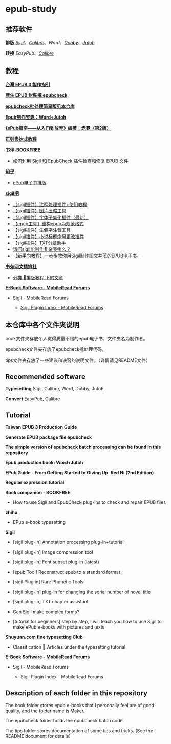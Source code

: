 # epub-study
## 推荐软件

**排版**
[_Sigil_](https://sigil-ebook.com/)、[_Calibre_](https://calibre-ebook.com/)、_Word_、[_Dobby_](https://github.com/xiaxi626/Dobby_beta)、[_Jutoh_](https://www.jutoh.com/index.html)

**转换**
_EasyPub_、[_Calibre_](https://calibre-ebook.com/)
## 教程

[**台灣 EPUB 3 製作指引**](https://github.com/dpublishing/epub3guide)

[**產生 EPUB 封裝檔 epubcheck**](https://github.com/w3c/epubcheck)

[**epubcheck批处理简易版见本仓库**](https://github.com/xiaxi626/epub-study/tree/master/epubcheck)

[**Epub制作宝典：Word+Jutoh**](http://www.jebook.org/index.php/archives/422)

[**《ePub指南——从入门到放弃》编著：赤霓（第2版）**](https://zhuanlan.zhihu.com/p/29954562)

[**正则表达式教程**](https://github.com/xiaxi626/epub-study/blob/master/tips/About_regular_expression.md)

[**书伴-BOOKFREE**](https://bookfere.com/category/skills/typesetting/page/2)

- [如何利用 Sigil 和 EpubCheck 插件检查和修复 EPUB 文件](https://bookfere.com/post/1004.html)

[**知乎**](https://www.zhihu.com)

- [ePub电子书排版](https://www.zhihu.com/column/epubmake)

[**sigil吧**](https://jump2.bdimg.com/f?kw=sigil&ie=utf-8)

- [【sigil插件】注释处理插件+使用教程](https://jump2.bdimg.com/p/7703714395)
- [【sigil插件】图片压缩工具](https://jump2.bdimg.com/p/7544696485)
- [【sigil插件】字体子集化插件（最新）](https://jump2.bdimg.com/p/7858874352)
- [【epub工具】重构epub为规范格式](https://jump2.bdimg.com/p/8090221625)
- [【sigil插件】生僻字注音工具](https://jump2.bdimg.com/p/8090234097)
- [【sigil插件】小说标题序号更改插件](https://jump2.bdimg.com/p/8090227142)
- [【sigil插件】TXT分章助手](https://jump2.bdimg.com/p/8090340277)
- [请问sigil能制作复杂表格么？](https://jump2.bdimg.com/p/5149499911)
- [【新手向教程】一步步教你用Sigil制作图文并茂的EPUB电子书。](https://tieba.baidu.com/p/2571469080/)

[**书苑网文精排社**](https://nicepub.top/)

- [分类 📁排版教程 下的文章](https://nicepub.top/category/study/)

[**E-Book Software - MobileRead Forums**](https://www.mobileread.com/forums/forumdisplay.php?f=165)

- [Sigil - MobileRead Forums](https://www.mobileread.com/forums/forumdisplay.php?f=203)

    - [Sigil Plugin Index - MobileRead Forums](https://www.mobileread.com/forums/showthread.php?t=247431)
## 本仓库中各个文件夹说明

book文件夹存放个人觉得质量不错的epub电子书，文件夹名为制作者。

epubcheck文件夹存放了epubcheck批处理代码。

tips文件夹存放了一些建议和诀窍的说明文件。（详情请见README文件）

## Recommended software

**Typesetting** Sigil, Calibre, Word, Dobby, Jutoh

**Convert** EasyPub, Calibre

## Tutorial

**Taiwan EPUB 3 Production Guide**

**Generate EPUB package file epubcheck**

**The simple version of epubcheck batch processing can be found in this repository**

**Epub production book: Word+Jutoh**

**EPub Guide - From Getting Started to Giving Up: Red Ni (2nd Edition)**

**Regular expression tutorial**

**Book companion - BOOKFREE**

- How to use Sigil and EpubCheck plug-ins to check and repair EPUB files

**zhihu**

- EPub e-book typesetting

**Sigil**

- [sigil plug-in] Annotation processing plug-in+tutorial

- [sigil plug-in] Image compression tool

- [sigil plug-in] Font subset plug-in (latest)

- [epub Tool] Reconstruct epub to a standard format

- [sigil Plug in] Rare Phonetic Tools

- [sigil plug-in] plug-in for changing the serial number of novel title

- [sigil plug-in] TXT chapter assistant

- Can Sigil make complex forms?

- [tutorial for beginners] step by step, I will teach you how to use Sigil to make ePub e-books with pictures and texts.

**Shuyuan.com fine typesetting Club**

- Classification 📁 Articles under the typesetting tutorial

**E-Book Software - MobileRead Forums**

- Sigil - MobileRead Forums

    - Sigil Plugin Index - MobileRead Forums
## Description of each folder in this repository

The book folder stores epub e-books that I personally feel are of good quality, and the folder name is Maker.

The epubcheck folder holds the epubcheck batch code.

The tips folder stores documentation of some tips and tricks. (See the README document for details)
